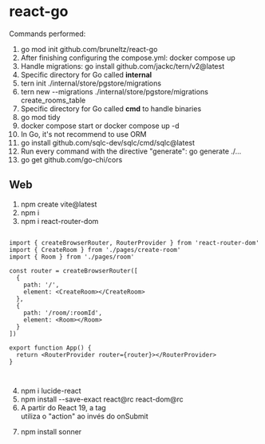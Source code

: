 # react-go

Commands performed:

1. go mod init github.com/bruneltz/react-go 
2. After finishing configuring the compose.yml: docker compose up
3. Handle migrations: go install github.com/jackc/tern/v2@latest
4. Specific directory for Go called **internal**
5. tern init ./internal/store/pgstore/migrations
6. tern new --migrations ./internal/store/pgstore/migrations create_rooms_table
7. Specific directory for Go called **cmd** to handle binaries
8. go mod tidy
9. docker compose start or docker compose up -d
10. In Go, it's not recommend to use ORM
11. go install github.com/sqlc-dev/sqlc/cmd/sqlc@latest
12. Run every command with the directive "generate": go generate ./...
13. go get github.com/go-chi/cors

## Web

1. npm create vite@latest
2. npm i 
3. npm i react-router-dom

```

import { createBrowserRouter, RouterProvider } from 'react-router-dom'
import { CreateRoom } from './pages/create-room'
import { Room } from './pages/room'

const router = createBrowserRouter([
  {
    path: '/',
    element: <CreateRoom></CreateRoom>
  },
  {
    path: '/room/:roomId',
    element: <Room></Room>
  }
])

export function App() {
  return <RouterProvider router={router}></RouterProvider>
}



```

4. npm i lucide-react
5. npm install --save-exact react@rc react-dom@rc
6. A partir do React 19, a tag <form> utiliza o "action" ao invés do onSubmit
7. npm install sonner